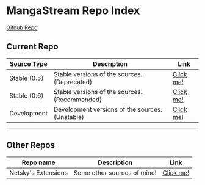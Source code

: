
# MangaStream Repo Index
[Github Repo](https://github.com/TheNetsky/extensions-mangastream)

## Current Repo

| Source Type | Description |          Link |
| ---        |    ----   |         --- |
| Stable (0.5)      | Stable versions of the sources. (Deprecated)      | [Click me!](https://thenetsky.github.io/extensions-mangastream/0.5/)    |
| Stable (0.6)   | Stable versions of the sources. (Recommended)        |  [Click me!](https://thenetsky.github.io/extensions-mangastream/0.6/)    |
| Development   | Development versions of the sources. (Unstable)        |  [Click me!](https://thenetsky.github.io/extensions-mangastream/dev/)    |


___
## Other Repos

| Repo name | Description |          Link |
| ---        |    ----   |         --- |
| Netsky's Extensions   | Some other sources of mine!        |  [Click me!](https://thenetsky.github.io/netskys-extensions/)    |
